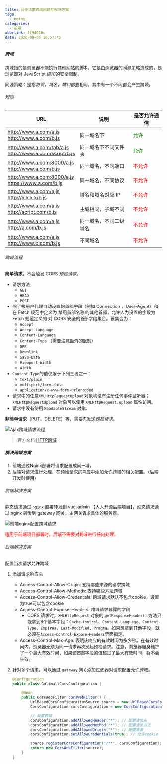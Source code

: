 ```yaml
---
title: 异步请求跨域问题与解决方案
tags:
  - nginx
categories:
  - 前端
abbrlink: 5f94010c
date: 2020-09-06 16:57:45
---
```


##### 跨域

跨域指的是浏览器不能执行其他网站的脚本，它是由浏览器的同源策略造成的，是浏览器对 JavaScript 施加的安全限制。

同源策略：是指*协议*，*域名*，*端口*都要相同，其中有一个不同都会产生跨域。

<!--more-->

###### 规则

| URL                                                         | 说明                   | 是否允许通信                  |
| ----------------------------------------------------------- | ---------------------- | ----------------------------- |
| http://www.a.com/a.js<br />http://www.a.com/b.js            | 同一域名下             | <font color=green>允许</font> |
| http://www.a.com/tab/a.js<br />http://www.a.com/script/b.js | 同一域名下不同文件夹   | <font color=green>允许</font> |
| http://www.a.com:8000/a.js<br />http://www.a.com/b.js       | 同一域名，不同端口     | <font color=red>不允许</font> |
| http://www.a.com:8000/a.js<br />https://www.a.com/b.js      | 同一域名，不同协议     | <font color=red>不允许</font> |
| http://www.a.com/a.js<br />http://x.x.x.x/b.js              | 域名和域名对应 IP      | <font color=red>不允许</font> |
| http://www.a.com/a.js<br />http://script.com/b.js           | 主域相同，子域不同     | <font color=red>不允许</font> |
| http://www.a.com/a.js<br />http://a.com/b.js                | 同一域名，不同二级域名 | <font color=red>不允许</font> |
| http://www.a.com/a.js<br />http://www.b.com/b.js            | 不同域名               | <font color=red>不允许</font> |

###### 跨域流程

**简单请求**，不会触发 CORS *预检请求*。

- 请求方法
  - `GET`
  - `HEAD`
  - `POST`
- 除了被用户代理自动设置的首部字段（例如 Connection ，User-Agent）和在 Fetch 规范中定义为 禁用首部名称 的其他首部，允许人为设置的字段为 Fetch 规范定义的 对 CORS 安全的首部字段集合。该集合为：
  - `Accept`
  - `Accept-Language`
  - `Content-Language`
  - `Content-Type` （需要注意额外的限制）
  - `DPR`
  - `Downlink`
  - `Save-Data`
  - `Viewport-Width`
  - `Width`
- `Content-Type`的值仅限于下列三者之一：
  - `text/plain`
  - `multipart/form-data`
  - `application/x-www-form-urlencoded`
- 请求中的任意`XMLHttpRequestUpload` 对象均没有注册任何事件监听器；`XMLHttpRequestUpload` 对象可以使用 `XMLHttpRequest.upload` 属性访问。
- 请求中没有使用 `ReadableStream` 对象。

**非简单请求**（PUT、DELETE）等，需要先发送*预检请求*。

![Ajax跨域请求流程](https://gitee.com/lao-biao/Pictures/raw/master/Ajax/%E8%B7%A8%E5%9F%9F%E6%B5%81%E7%A8%8B.png)

> 官方文档 [HTTP跨域](https://developer.mozilla.org/zh-CN/docs/Web/HTTP/Access_control_CORS)

##### 解决跨域方案

1. 前端通过Nginx部署将请求配置成同一域。
2. 后端对请求进行处理，在预检请求的响应中添加允许跨域的相关配置。（后端开发时使用）

###### 前端解决方案

静态请求通过 `nginx` 直接转发到 vue-admin 【人人开源后端项目】，动态请求通过 nginx 转发到 gateway 网关，由网关请求具体的服务器。

![前端nginx配置跨域请求](https://gitee.com/lao-biao/Pictures/raw/master/Ajax/%E5%89%8D%E7%AB%AFnginx%E4%BB%A3%E7%90%86%E8%A7%A3%E5%86%B3%E8%B7%A8%E5%9F%9F.png)

<font color=red>适用于前端项目部署时，后端不需要对跨域进行任何处理。</font>

###### 后端解决方案

配置当次请求允许跨域

1. 添加请求响应头
   - Access-Control-Allow-Origin: 支持哪些来源的请求跨域
   - Access-Control-Allow-Methods: 支持哪些方法跨域
   - Access-Control-Allow-Credentials: 跨域请求默认不包含cookie，设置为true可以包含cookie
   - Access-Control-Expose-Headers: 跨域请求暴露的字段
     - CORS 请求时，`XMLHttpRequest` 对象的 `getResponseHeader()` 方法只能拿到6个基本字段：`Cache-Control`、`Content-Language`、`Content-Type`、`Expires`、`Last-Modified`、`Pragma`。如果想拿到其他字段，就必须在`Access-Control-Expose-Headers`里面指定。
   - Access-Control-Max-Age: 表明该响应的有效时间为多少秒。在有效时间内，浏览器无须为同一请求再次发起预检请求。注意，浏览器自身维护了一个最大有效时间，如果该首部字段的值超过了最大有效时间，将不会生效。
   
2. 针对多个请求，可以通过 `gateway` 网关添加过滤器对请求配置允许跨域。

   ```java
   @Configuration
   public class GulimallCorsConfiguration {
   
       @Bean
       public CorsWebFilter corsWebFilter() {
           UrlBasedCorsConfigurationSource source = new UrlBasedCorsConfigurationSource();
           CorsConfiguration corsConfiguration = new CorsConfiguration();
   
           // 配置跨域
           corsConfiguration.addAllowedHeader("*"); // 配置请求头
           corsConfiguration.addAllowedMethod("*"); // 配置请求方法
           corsConfiguration.addAllowedOrigin("*"); // 配置来源
           corsConfiguration.setAllowCredentials(true); // 允许cookie
   
           source.registerCorsConfiguration("/**", corsConfiguration);	// 注册跨域配置
           return new CorsWebFilter(source);
       }
   }
   ```

   